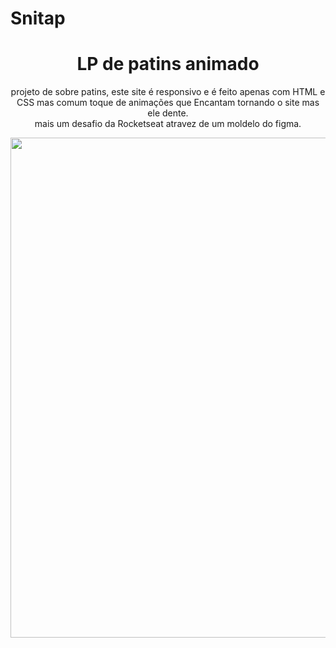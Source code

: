 # Snitap

 <div align="center">
 <h1>
   LP de patins animado 
 </h1>
 <p>
  projeto de sobre patins, este site é responsivo e é feito apenas com HTML e CSS mas comum toque de animações que Encantam tornando o site mas ele dente. <br> mais um desafio da Rocketseat atravez de um moldelo do figma.
</p> 
  <img src="https://github.com/user-attachments/assets/25c45708-9ae3-484c-8175-d73d853a520f" width="800"/>
</div>
